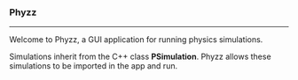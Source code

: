 ### Phyzz
---
Welcome to Phyzz, a GUI application for running physics simulations. 

Simulations inherit from the C++ class __PSimulation__. Phyzz allows these simulations to be imported in the app and run.
